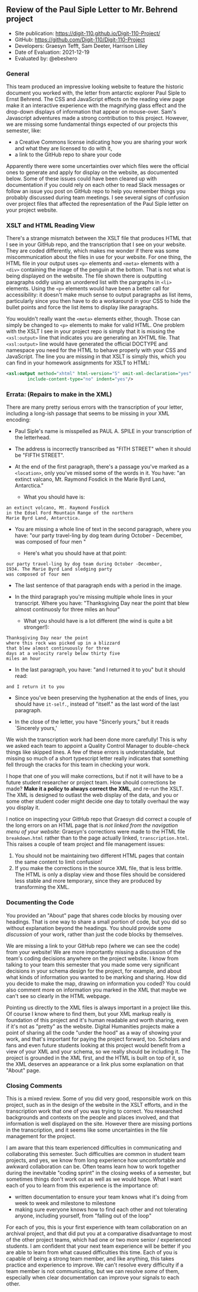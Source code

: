 ##  Review of the Paul Siple Letter to Mr. Behrend project

* Site publication: <https://digit-110.github.io/Digit-110-Project/>
* GitHub: <https://github.com/Digit-110/Digit-110-Project>
* Developers: Graesyn Tefft, Sam Deeter, Harrison Lilley
* Date of Evaluation: 2021-12-19
* Evaluated by: @ebeshero

### General  
This team produced an impressive looking website to feature the historic document you worked with, the letter from antarctic explorer Paul Siple to Ernst Behrend. The CSS and JavaScript effects on the reading view page make it an interactive experience with the magnifying glass effect and the drop-down displays of information that appear on mouse-over. Sam's Javascript adventures made a strong contribution to this project. However, we are missing some fundamental things expected of our projects this semester, like:
* a Creative Commons license indicating how you are sharing your work and what they are licensed to do with it,
* a link to the GitHub repo to share your code

Apparently there were some uncertainties over which files were the official ones to generate and apply for display on the website, as documented below. Some of these issues could have been cleared up with documentation if you could rely on each other to read Slack messages or follow an issue you post on GitHub repo to help you remember things you probably discussed during team meetings. I see several signs of confusion over project files that affected the representation of the Paul Siple letter on your project website. 

### XSLT and HTML Reading View
There's a strange mismatch between the XSLT file that produces HTML that I see in your GitHub repo, and the transcription that I see on your website. They are coded differently, which makes me wonder if there was some miscommunication about the files in use for your website. For one thing, the HTML file in your output uses `<p>` elements and `<meta>` elements with a `<div>` containing the image of the penguin at the bottom. That is not what is being displayed on the website. The file shown there is outputting paragraphs oddly using an unordered list with the pargraphs in `<li>` elements. Using the `<p>` elements would have been a better call for accessibility: it doesn't make much sense to output paragraphs as list items, particularly since you then have to do a workaround in your CSS to hide the bullet points and force the list items to display like paragraphs. 

You wouldn't really want the `<meta>` elements either, though. Those can simply be changed to `<p>` elements to make for valid HTML. One problem with the XSLT I see in your project repo is simply that it is missing the `<xsl:output>` line that indicates you are generating an XHTML file. That `<xsl:output>` line would have generated the official DOCTYPE and namespace you need for the HTML to behave properly with your CSS and JavaScript. The line you are missing in that XSLT is simply this, which you can find in your homework assignments for XSLT to HTML: 

```xml
<xsl:output method="xhtml" html-version="5" omit-xml-declaration="yes" 
        include-content-type="no" indent="yes"/>
```

### Errata: (Repairs to make in the XML)

There are many pretty serious errors with the transcription of your letter, including a long-ish passage that seems to be missing in your XML encoding:

* Paul Siple's name is misspelled as PAUL A. SPILE in your transcription of the letterhead. 
* The address is incorrectly transcribed as "FITH STREET" when it should be "FIFTH STREET".
* At the end of the first paragraph, there's a passage you've marked as a `<location>`, only you've missed some of the words in it. You have: "an extinct valcano, Mt. Raymond Fosdick in the Marie Byrd Land, Antarctica." 
   
    * What you should have is:

```
an extinct volcano, Mt. Raymond Fosdick
in the Edsel Ford Mountain Range of the northern 
Marie Byrd Land, Antarctica.
```
* You are missing a whole line of text in the second paragraph, where you have: 
"our party travel-ling by dog team during October - December, was composed of four men "

    * Here's what you should have at that point: 

```
our party travel-ling by dog team during October -December,
1934. The Marie Byrd Land sledging party
was composed of four men
```
* The last sentence of that paragraph ends with a period in the image.
* In the third paragraph you're missing multiple whole lines in your transcript. Where you have: 
"Thanksgiving Day near the point that blew almost continuosly
for three miles an hour"

    * What you should have is a lot different (the wind is quite a bit stronger!):

```
Thanksgiving Day near the point
where this rock was picked up in a blizzard
that blew almost continuously for three
days at a velocity rarely below thirty five
miles an hour
```
* In the last paragraph, you have: "and I returned it to you" but it should read:

```
and I return it to you
```

* Since you've been preserving the hyphenation at the ends of lines, you should have `it-self.`, instead of "itself." as the last word of the last paragraph.

* In the close of the letter, you have "Sincerly yours," but it reads `Sincerely yours,'

We wish the transcription work had been done more carefully! This is why we asked each team to appoint a Quality Control Manager to double-check things like skipped lines. A few of these errors is understandable, but missing so much of a short typescript letter really indicates that something fell through the cracks for this team in checking your work. 

I hope that one of you will make corrections, but if not it will have to be a future student researcher or project team. How should corrections be made? **Make it a policy to always correct the XML**, and re-run the XSLT. The XML is designed to outlast the web display of the data, and you or some other student coder might decide one day to totally overhaul the way you display it. 

I notice on inspecting your GitHub repo that Graesyn did correct a couple of the long errors on an HTML page that is *not linked from the navigation menu of your website*: Graesyn's corrections were made to the HTML file `breakdown.html` rather than to the page actually linked, `transcription.html`. This raises a couple of team project and file management issues:

1. You should not be maintaining two different HTML pages that contain the same content to limit confusion! 
2. If you make the corrections in the source XML file, that is less brittle. The HTML is only a display view and those files should be considered less stable and more temporary, since they are produced by transforming the XML. 

### Documenting the Code
You provided an "About" page that shares code blocks by mousing over headings. That is one way to share a small portion of code, but you did so without explanation beyond the headings. You should provide some *discussion* of your work, rather than just the code blocks by themselves. 

We are missing a link to your GitHub repo (where we can see the code) from your website! We are more importantly missing a discussion of the team's coding decisions anywhere on the project website. I know from talking to your team this semester that you made some very significant decisions in your schema design for the project, for example, and about what kinds of information you wanted to be marking and sharing. How did you decide to make the map, drawing on information you coded? You could also comment more on information you marked in the XML that maybe we can't see so clearly in the HTML webpage. 

Pointing us directly to the XML files is always important in a project like this. Of course I know where to find them, but your XML markup really is foundation of this project and it's human readable and worth sharing, even if it's not as "pretty" as the website. Digital Humanities projects make a point of sharing all the code "under the hood" as a way of showing your work, and that's important for paying the project forward, too. Scholars and fans and even future students looking at this project would benefit from a view of your XML and your schema, so we really should be including it. The project is grounded in the XML first, and the HTML is built on top of it, so the XML deserves an appearance or a link  plus some explanation on that "About" page. 

### Closing Comments
This is a mixed review. Some of you did very good, responsible work on this project, such as in the design of the website in the XSLT efforts, and in the transcription work that one of you was trying to correct. You researched backgrounds and contexts on the people and places involved, and that information is well displayed on the site. However there are missing portions in the transcription, and it seems like some uncertainties in the file management for the project.

I am aware that this team experienced difficulties in communicating and collaborating this semester. Such difficulties are common in student team projects, and yes, we know from long experience how uncomfortable and awkward collaboration can be. Often teams learn how to work together during the inevitable "coding sprint" in the closing weeks of a semester, but sometimes things don't work out as well as we would hope. What I want each of you to learn from this experience is the importance of:
* written documentation to ensure your team knows what it's doing from week to week and milestone to milestone
* making sure everyone knows how to find each other and not tolerating anyone, including yourself, from "falling out of the loop"

For each of you, this is your first experience with team collaboration on an archival project, and that did put you at a comparative disadvantage to most of the other project teams, which had one or two more senior / experienced  students. I am confident that your next team experience will be better if you are able to learn from what caused difficulties this time. Each of you is capable of being a strong team member, and like anything, this takes practice and experience to improve. We can't resolve every difficulty if a team member is not communicating, but we can resolve *some* of them, especially when clear documentation can improve your signals to each other. 


